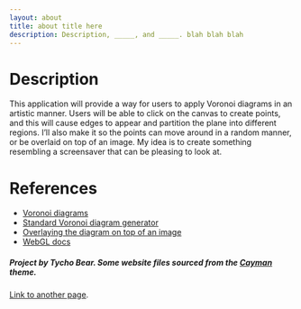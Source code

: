 ```yaml
---
layout: about
title: about title here
description: Description, _____, and _____. blah blah blah
---
```


[//]: # (## blah blah)

[//]: # ()
[//]: # (_yay_)

[//]: # ()
[//]: # ([back]&#40;./&#41;)

# Description

This application will provide a way for users to apply Voronoi diagrams in an artistic manner. Users will be able to click on the canvas to create points, and this will cause edges to appear and partition the plane into different regions. I’ll also make it so the points can move around in a random manner, or be overlaid on top of an image. My idea is to create something resembling a screensaver that can be pleasing to look at.



# References

* [Voronoi diagrams](https://en.wikipedia.org/wiki/Voronoi_diagram)
* [Standard Voronoi diagram generator](https://alexbeutel.com/webgl/voronoi.html)
* [Overlaying the diagram on top of an image](https://cfbrasz.github.io/Voronoi.html)
* [WebGL docs](https://developer.mozilla.org/en-US/docs/Web/API/WebGL_API)


[//]: # (---)


##### Project by Tycho Bear. Some website files sourced from the [Cayman](https://github.com/pages-themes/cayman) theme.








[//]: # (---)

[//]: # (Text can be **bold**, _italic_, or ~~strikethrough~~.)



[Link to another page](./about.html).

[//]: # ()
[//]: # ()
[//]: # (There should be whitespace between paragraphs.)

[//]: # ()
[//]: # ()
[//]: # (There should be whitespace between paragraphs. We recommend including a README, or a file with information about your project.)

[//]: # ()
[//]: # ()
[//]: # (# Header 1)

[//]: # ()
[//]: # ()
[//]: # (This is a normal paragraph following a header. GitHub is a code hosting platform for version control and collaboration. It lets you and others work together on projects from anywhere.)

[//]: # ()
[//]: # ()
[//]: # (## Header 2)

[//]: # ()
[//]: # ()
[//]: # (> This is a blockquote following a header.)

[//]: # ()
[//]: # (>)

[//]: # ()
[//]: # (> When something is important enough, you do it even if the odds are not in your favor.)

[//]: # ()
[//]: # ()
[//]: # (### Header 3)

[//]: # ()
[//]: # ()
[//]: # (```js)

[//]: # ()
[//]: # (// Javascript code with syntax highlighting.)

[//]: # ()
[//]: # (var fun = function lang&#40;l&#41; {)

[//]: # ()
[//]: # (  dateformat.i18n = require&#40;'./lang/' + l&#41;)

[//]: # ()
[//]: # (  return true;)

[//]: # ()
[//]: # (})

[//]: # ()
[//]: # (```)

[//]: # ()
[//]: # ()
[//]: # (```ruby)

[//]: # ()
[//]: # (# Ruby code with syntax highlighting)

[//]: # ()


[//]: # ()
[//]: # (end)

[//]: # ()
[//]: # (```)

[//]: # ()
[//]: # ()
[//]: # (#### Header 4)

[//]: # ()
[//]: # ()
[//]: # (*   This is an unordered list following a header.)

[//]: # ()
[//]: # (*   This is an unordered list following a header.)

[//]: # ()
[//]: # (*   This is an unordered list following a header.)

[//]: # ()
[//]: # ()
[//]: # (##### Header 5)

[//]: # ()
[//]: # ()
[//]: # (1.  This is an ordered list following a header.)

[//]: # ()
[//]: # (2.  This is an ordered list following a header.)

[//]: # ()
[//]: # (3.  This is an ordered list following a header.)

[//]: # ()
[//]: # ()
[//]: # (###### Header 6)

[//]: # ()
[//]: # ([//]: # &#40;https://github.com/pages-themes/cayman/issues/82&#41;)
[//]: # ([//]: # &#40;that actually wasn't the issue, but I removed the lines between the&#41;)
[//]: # ()
[//]: # ([//]: # &#40;table rows and it fixed the problem&#41;)
[//]: # ()
[//]: # (| head1        | head two          | three |)
[//]: # (|:-------------|:------------------|:------|)
[//]: # (| ok           | good swedish fish | nice  |)
[//]: # (| out of stock | good and plenty   | nice  |)
[//]: # (| ok           | good `oreos`      | hmm   |)
[//]: # (| ok           | good `zoute` drop | yumm  |)

[//]: # ()
[//]: # ()
[//]: # (### There's a horizontal rule below this.)

[//]: # ()
[//]: # ()
[//]: # (* * *)

[//]: # ()
[//]: # ()
[//]: # (### Here is an unordered list:)

[//]: # ()
[//]: # ()
[//]: # (*   Item foo)

[//]: # ()
[//]: # (*   Item bar)

[//]: # ()
[//]: # (*   Item baz)

[//]: # ()
[//]: # (*   Item zip)

[//]: # ()
[//]: # ()
[//]: # (### And an ordered list:)

[//]: # ()
[//]: # ()
[//]: # (1.  Item one)

[//]: # ()
[//]: # (1.  Item two)

[//]: # ()
[//]: # (1.  Item three)

[//]: # ()
[//]: # (1.  Item four)

[//]: # ()
[//]: # ()
[//]: # (### And a nested list:)

[//]: # ()
[//]: # ()
[//]: # (- level 1 item)

[//]: # ()
[//]: # (  - level 2 item)

[//]: # ()
[//]: # (  - level 2 item)

[//]: # ()
[//]: # (    - level 3 item)

[//]: # ()
[//]: # (    - level 3 item)

[//]: # ()
[//]: # (- level 1 item)

[//]: # ()
[//]: # (  - level 2 item)

[//]: # ()
[//]: # (  - level 2 item)

[//]: # ()
[//]: # (  - level 2 item)

[//]: # ()
[//]: # (- level 1 item)

[//]: # ()
[//]: # (  - level 2 item)

[//]: # ()
[//]: # (  - level 2 item)

[//]: # ()
[//]: # (- level 1 item)

[//]: # ()
[//]: # ()
[//]: # (### Small image)

[//]: # ()
[//]: # ()
[//]: # (![Octocat]&#40;https://github.githubassets.com/images/icons/emoji/octocat.png&#41;)

[//]: # ()
[//]: # ()
[//]: # (### Large image)

[//]: # ()
[//]: # ()
[//]: # (![Branching]&#40;https://guides.github.com/activities/hello-world/branching.png&#41;)

[//]: # ()
[//]: # ()
[//]: # ()
[//]: # (### Definition lists can be used with HTML syntax.)

[//]: # ()
[//]: # ()
[//]: # (<dl>)

[//]: # ()
[//]: # (<dt>Name</dt>)

[//]: # ()
[//]: # (<dd>Godzilla</dd>)

[//]: # ()
[//]: # (<dt>Born</dt>)

[//]: # ()
[//]: # (<dd>1952</dd>)

[//]: # ()
[//]: # (<dt>Birthplace</dt>)

[//]: # ()
[//]: # (<dd>Japan</dd>)

[//]: # ()
[//]: # (<dt>Color</dt>)

[//]: # ()
[//]: # (<dd>Green</dd>)

[//]: # ()
[//]: # (</dl>)

[//]: # ()
[//]: # ()
[//]: # (```)

[//]: # ()
[//]: # (Long, single-line code blocks should not wrap. They should horizontally scroll if they are too long. This line should be long enough to demonstrate this.)

[//]: # ()
[//]: # (```)

[//]: # ()
[//]: # ()
[//]: # (```)

[//]: # ()
[//]: # (The final element.)

[//]: # ()
[//]: # (```)

